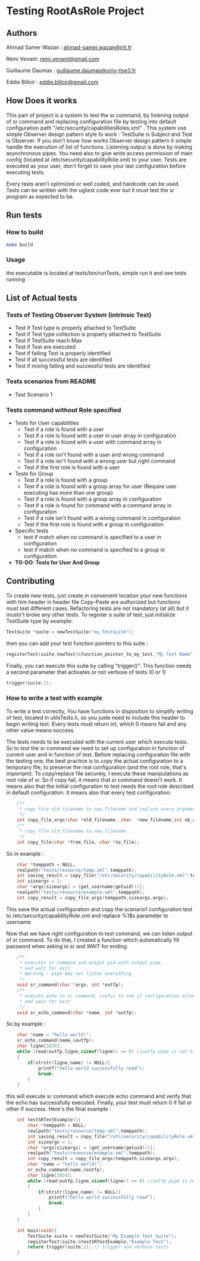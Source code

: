 # Testing RootAsRole Project

## Authors

Ahmad Samer Wazan : ahmad-samer.wazan@irit.fr

Rémi Venant: remi.venant@gmail.com

Guillaume Daumas : guillaume.daumas@univ-tlse3.fr

Eddie Billoir : eddie.billoir@gmail.com

## How Does it works

This part of project is a system to test the sr command, by listening output of sr command and replacing configuration file by testing into default configuration path "/etc/security/capabilitiesRoles.xml" .
This system use simple Observer design pattern style to work : TestSuite is Subject and Test is Observer.
If you don't know how works Observer design pattern it simple handle the execution of list of functions.
Listening output is done by making asynchronous pipes. You need also to give write access permission of main config (located at /etc/security/capabilityRole.xml) to your user.
Tests are executed as your user, don't forget to save your last configuration before executing tests.

Every tests aren't optimized or well coded, and hardcode can be used. Tests can be written with the ugliest code ever but it must test the sr program as expected to be.

## Run tests

### How to build

```Bash
make build
```

### Usage

the executable is located at tests/bin/runTests, simple run it and see tests running

## List of Actual tests

### Tests of Testing Observer System (intrinsic Test)

* Test if Test type is properly attached to TestSuite
* Test if Test type collection is properly attached to TestSuite
* Test if TestSuite reach Max
* Test if Test are executed
* Test if failing Test is properly identified
* Test if all successful tests are identified
* Test if mixing failing and successful tests are identified

### Tests scenarios from README

* Test Scenario 1

### Tests command without Role specified

* Tests for User capabilities
  * Test if a role is found with a user
  * Test if a role is found with a user in user array in configuration
  * Test if a role is found with a user with command array in configuration
  * Test if a role isn't found with a user and wrong command
  * Test if a role isn't found with a wrong user but right command
  * Test if the first role is found with a user
* Tests for Group
  * Test if a role is found with a group
  * Test if a role is found with a group array for user (Require user executing has more than one group)
  * Test if a role is found with a group array in configuration
  * Test if a role is found for command with a command array in configuration
  * Test if a role isn't found with a wrong command in configuration
  * Test if the first role is found with a group in configuration
* Specific tests
  * test if match when no command is specified to a user in configuration
  * test if match when no command is specified to a group in configuration
* **TO-DO: Tests for User And Group**

## Contributing

To create new tests, just create in convenient location your new functions with him header in header file
Copy-Paste are authorized but functions must test different cases. Refactoring tests are not mandatory (at all) but it mustn't broke any other tests.
To register a suite of test, just initialize TestSuite type
by example:

```C
TestSuite *suite = newTestSuite("my_TestSuite");
```

then you can add your test function pointers to this suite :

```C
registerTest(suite,newTest(&function_pointer_to_my_test,"My Test Name"));
```

Finally, you can execute this suite by calling "trigger()". This function needs a second parameter that activates or not verbose of tests (0 or 1)

```C
trigger(suite,1);
```

### How to write a test with example

To write a test correctly, You have functions in disposition to simplify writing of test, located in utilsTests.h, so you juste need to include this header to begin writing test.
Every tests must return int, which 0 means fail and any other value means success.

The tests needs to be executed with the current user which execute tests. So to test the sr command we need to set up configuration in function of current user and in function of test.
Before replacing configuration file with the testing one, the best practice is to copy the actual configuration to a temporary file, to preserve the real configuration (and the root role, that's important).
To copy/replace file securely, I execute these manipulations as root role of sr. So if copy fail, it means that sr command doesn't work. It means also that the initial configuration to test needs the root role described in default configuration.
It means also that every test configuration.

```C
    /**
     * copy file old_filename to new_filename and replace every arguments by array order
     */
    int copy_file_args(char *old_filename, char  *new_filename,int nb_args, char **args);
    /**
     * copy file old_filename to new_filename
     */
    int copy_file(char *from_file, char *to_file);
```

So in example :

```C
    char *temppath = NULL;
    realpath("tests/resource/temp.xml",temppath);
    int saving_result = copy_file("/etc/security/capabilityRole.xml",temppath);
    int sizeargs = 1;
    char *args[sizeargs] = {get_username(getuid())};
    realpath("tests/resource/example.xml",temppath);
    int copy_result = copy_file_args(temppath,sizeargs,args);
```

This save the actual configuration and copy the scenario1 configuration test to /etc/security/capabilityRole.xml and replace %1$s parameter to username.

Now that we have right configuration to test command, we can listen output of sr command.
To do that, I created a function which automatically fill password when asking in sr and WAIT for ending.

```C
    /**
     * executes sr command and output pid with output pipe
     * and wait for exit
     * Warning : pipe may not listen everything
     */
    void sr_command(char *args, int *outfp);
    /**
     * execute echo in sr command, useful to see if configuration allow a command or not
     * and wait for exit
     */
    void sr_echo_command(char *name, int *outfp);
```

So by example :

```C
    char *name = "hello world!";
    sr_echo_command(name,&outfp);
    char ligne[1024];
    while (read(outfp,ligne,sizeof(ligne)) >= 0) //outfp pipe is not blocked
    {
        if(strstr(ligne,name) != NULL){
            printf("hello world successfully read");
            break;
        }
    }
```

this will execute sr command which execute echo command and verify that the echo has successfully executed.
Finally, your test must return 0 if fail or other if success. Here's the final example :

```C
    int testSRTestExample(){
        char *temppath = NULL;
        realpath("tests/resource/temp.xml",temppath);
        int saving_result = copy_file("/etc/security/capabilityRole.xml",temppath);
        int sizeargs = 1;
        char *args[sizeargs] = {get_username(getuid())};
        realpath("tests/resource/example.xml",temppath);
        int copy_result = copy_file_args(temppath,sizeargs,args);
        char *name = "hello world!";
        sr_echo_command(name,&outfp);
        char ligne[1024];
        while (read(outfp,ligne,sizeof(ligne)) >= 0) //outfp pipe is not blocked
        {
            if(strstr(ligne,name) != NULL){
                printf("hello world successfully read");
                break;
            }
        }
    }

    int main(void){
        TestSuite suite = newTestSuite("My Example Test Suite");
        registerTest(suite,&testSRTestExample,"Example Test");
        return trigger(suite,1); // trigger and verbose tests
    }
```